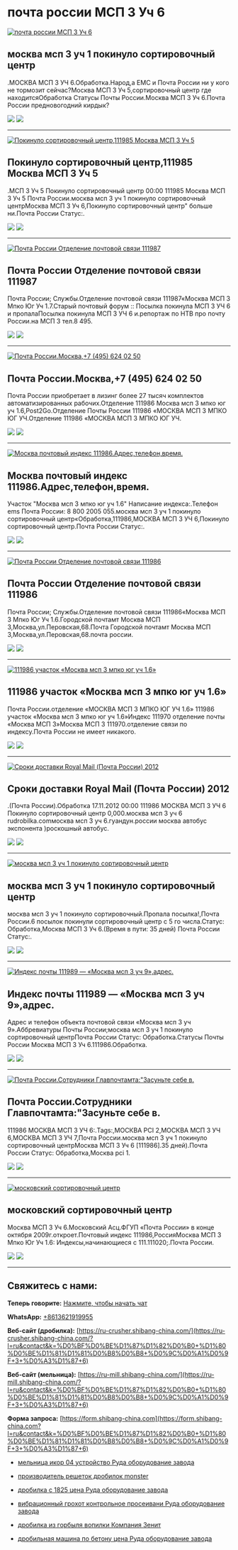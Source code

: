 # почта россии МСП 3 Уч 6

<a href="https://swt.shibang-china.com/?l=ru&img&k=%D0%BF%D0%BE%D1%87%D1%82%D0%B0+%D1%80%D0%BE%D1%81%D1%81%D0%B8%D0%B8+%D0%9C%D0%A1%D0%9F+3+%D0%A3%D1%87+6" target="_blank">![почта россии МСП 3 Уч 6](http://static.shibang-china.com/all-800x300/1387.jpg)</a>

## москва мсп 3 уч 1 покинуло сортировочный центр
.МОСКВА МСП 3 УЧ 6.Обработка.Народ,а ЕМС и Почта России ни у кого не тормозит сейчас?Москва МСП 3 Уч 5,сортировочный центр где находитсяОбработка Статусы Почты России.Москва МСП 3 Уч 6.Почта России предновогодний кирдык?


<a href="https://whatsapp.shibangsoft.com/WhatsApp.php" target="_blank" title="WhatsApp">![](http://static.shibang-china.com/icon/whatsapp.png)</a> <a href="https://swt.shibang-china.com/?l=ru&icon&k=%D0%BF%D0%BE%D1%87%D1%82%D0%B0+%D1%80%D0%BE%D1%81%D1%81%D0%B8%D0%B8+%D0%9C%D0%A1%D0%9F+3+%D0%A3%D1%87+6" target="_blank">![](http://static.shibang-china.com/icon/chat-ru.png)</a>

---

<a href="https://swt.shibang-china.com/?l=ru&img&k=%D0%BF%D0%BE%D1%87%D1%82%D0%B0+%D1%80%D0%BE%D1%81%D1%81%D0%B8%D0%B8+%D0%9C%D0%A1%D0%9F+3+%D0%A3%D1%87+6" target="_blank">![Покинуло сортировочный центр,111985 Москва МСП 3 Уч 5](http://static.shibang-china.com/all-800x300/321.jpg)</a>

## Покинуло сортировочный центр,111985 Москва МСП 3 Уч 5
.МСП 3 Уч 5 Покинуло сортировочный центр 00:00 111985 Москва МСП 3 Уч 5 Почта России.москва мсп 3 уч 1 покинуло сортировочный центрМосква МСП 3 Уч 6,Покинуло сортировочный центр&quot; больше ни.Почта России Статус:.


<a href="https://whatsapp.shibangsoft.com/WhatsApp.php" target="_blank" title="WhatsApp">![](http://static.shibang-china.com/icon/whatsapp.png)</a> <a href="https://swt.shibang-china.com/?l=ru&icon&k=%D0%BF%D0%BE%D1%87%D1%82%D0%B0+%D1%80%D0%BE%D1%81%D1%81%D0%B8%D0%B8+%D0%9C%D0%A1%D0%9F+3+%D0%A3%D1%87+6" target="_blank">![](http://static.shibang-china.com/icon/chat-ru.png)</a>

---

<a href="https://swt.shibang-china.com/?l=ru&img&k=%D0%BF%D0%BE%D1%87%D1%82%D0%B0+%D1%80%D0%BE%D1%81%D1%81%D0%B8%D0%B8+%D0%9C%D0%A1%D0%9F+3+%D0%A3%D1%87+6" target="_blank">![Почта России Отделение почтовой связи 111987](http://static.shibang-china.com/all-800x300/784.jpg)</a>

## Почта России Отделение почтовой связи 111987
Почта России; Службы.Отделение почтовой связи 111987«Москва МСП 3 Мпко Юг Уч 1.7.Старый почтовый форум :: Посылка покинула МСП 3 УЧ 6 и пропалаПосылка покинула МСП 3 УЧ 6 и.репортаж по НТВ про почту России.на МСП 3 тел.8 495.


<a href="https://whatsapp.shibangsoft.com/WhatsApp.php" target="_blank" title="WhatsApp">![](http://static.shibang-china.com/icon/whatsapp.png)</a> <a href="https://swt.shibang-china.com/?l=ru&icon&k=%D0%BF%D0%BE%D1%87%D1%82%D0%B0+%D1%80%D0%BE%D1%81%D1%81%D0%B8%D0%B8+%D0%9C%D0%A1%D0%9F+3+%D0%A3%D1%87+6" target="_blank">![](http://static.shibang-china.com/icon/chat-ru.png)</a>

---

<a href="https://swt.shibang-china.com/?l=ru&img&k=%D0%BF%D0%BE%D1%87%D1%82%D0%B0+%D1%80%D0%BE%D1%81%D1%81%D0%B8%D0%B8+%D0%9C%D0%A1%D0%9F+3+%D0%A3%D1%87+6" target="_blank">![Почта России.Москва,+7 (495) 624 02 50](http://static.shibang-china.com/all-800x300/333.jpg)</a>

## Почта России.Москва,+7 (495) 624 02 50
Почта России приобретает в лизинг более 27 тысяч комплектов автоматизированных рабочих.Отделение 111986 Москва мсп 3 мпко юг уч 1.6,Post2Go.Отделение Почты России 111986 «МОСКВА МСП 3 МПКО ЮГ УЧ.Отделение 111986 «МОСКВА МСП 3 МПКО ЮГ УЧ.


<a href="https://whatsapp.shibangsoft.com/WhatsApp.php" target="_blank" title="WhatsApp">![](http://static.shibang-china.com/icon/whatsapp.png)</a> <a href="https://swt.shibang-china.com/?l=ru&icon&k=%D0%BF%D0%BE%D1%87%D1%82%D0%B0+%D1%80%D0%BE%D1%81%D1%81%D0%B8%D0%B8+%D0%9C%D0%A1%D0%9F+3+%D0%A3%D1%87+6" target="_blank">![](http://static.shibang-china.com/icon/chat-ru.png)</a>

---

<a href="https://swt.shibang-china.com/?l=ru&img&k=%D0%BF%D0%BE%D1%87%D1%82%D0%B0+%D1%80%D0%BE%D1%81%D1%81%D0%B8%D0%B8+%D0%9C%D0%A1%D0%9F+3+%D0%A3%D1%87+6" target="_blank">![Москва почтовый индекс 111986.Адрес,телефон,время.](http://static.shibang-china.com/all-800x300/1188.jpg)</a>

## Москва почтовый индекс 111986.Адрес,телефон,время.
Участок &quot;Москва мсп 3 мпко юг уч 1.6&quot; Написание индекса:.Телефон ems Почта России: 8 800 2005 055.москва мсп 3 уч 1 покинуло сортировочный центр«Обработка,111986,МОСКВА МСП 3 УЧ 6,Покинуло сортировочный центр.Почта России Статус:.


<a href="https://whatsapp.shibangsoft.com/WhatsApp.php" target="_blank" title="WhatsApp">![](http://static.shibang-china.com/icon/whatsapp.png)</a> <a href="https://swt.shibang-china.com/?l=ru&icon&k=%D0%BF%D0%BE%D1%87%D1%82%D0%B0+%D1%80%D0%BE%D1%81%D1%81%D0%B8%D0%B8+%D0%9C%D0%A1%D0%9F+3+%D0%A3%D1%87+6" target="_blank">![](http://static.shibang-china.com/icon/chat-ru.png)</a>

---

<a href="https://swt.shibang-china.com/?l=ru&img&k=%D0%BF%D0%BE%D1%87%D1%82%D0%B0+%D1%80%D0%BE%D1%81%D1%81%D0%B8%D0%B8+%D0%9C%D0%A1%D0%9F+3+%D0%A3%D1%87+6" target="_blank">![Почта России Отделение почтовой связи 111986](http://static.shibang-china.com/all-800x300/3.jpg)</a>

## Почта России Отделение почтовой связи 111986
Почта России; Службы.Отделение почтовой связи 111986«Москва МСП 3 Мпко Юг Уч 1.6.Городской почтамт Москва МСП 3,Москва,ул.Перовская,68.Почта Городской почтамт Москва МСП 3,Москва,ул.Перовская,68.почта россии.


<a href="https://whatsapp.shibangsoft.com/WhatsApp.php" target="_blank" title="WhatsApp">![](http://static.shibang-china.com/icon/whatsapp.png)</a> <a href="https://swt.shibang-china.com/?l=ru&icon&k=%D0%BF%D0%BE%D1%87%D1%82%D0%B0+%D1%80%D0%BE%D1%81%D1%81%D0%B8%D0%B8+%D0%9C%D0%A1%D0%9F+3+%D0%A3%D1%87+6" target="_blank">![](http://static.shibang-china.com/icon/chat-ru.png)</a>

---

<a href="https://swt.shibang-china.com/?l=ru&img&k=%D0%BF%D0%BE%D1%87%D1%82%D0%B0+%D1%80%D0%BE%D1%81%D1%81%D0%B8%D0%B8+%D0%9C%D0%A1%D0%9F+3+%D0%A3%D1%87+6" target="_blank">![111986 участок «Москва мсп 3 мпко юг уч 1.6»](http://static.shibang-china.com/all-800x300/1041.jpg)</a>

## 111986 участок «Москва мсп 3 мпко юг уч 1.6»
Почта России.отделение «МОСКВА МСП 3 МПКО ЮГ УЧ 1.6» 111986 участок «Москва мсп 3 мпко юг уч 1.6»Индекс 111970 отделение почты «Москва МСП 3»Москва МСП 3 111970.отделение связи по индексу.Почта России не имеет никакого.


<a href="https://whatsapp.shibangsoft.com/WhatsApp.php" target="_blank" title="WhatsApp">![](http://static.shibang-china.com/icon/whatsapp.png)</a> <a href="https://swt.shibang-china.com/?l=ru&icon&k=%D0%BF%D0%BE%D1%87%D1%82%D0%B0+%D1%80%D0%BE%D1%81%D1%81%D0%B8%D0%B8+%D0%9C%D0%A1%D0%9F+3+%D0%A3%D1%87+6" target="_blank">![](http://static.shibang-china.com/icon/chat-ru.png)</a>

---

<a href="https://swt.shibang-china.com/?l=ru&img&k=%D0%BF%D0%BE%D1%87%D1%82%D0%B0+%D1%80%D0%BE%D1%81%D1%81%D0%B8%D0%B8+%D0%9C%D0%A1%D0%9F+3+%D0%A3%D1%87+6" target="_blank">![Сроки доставки Royal Mail (Почта России) 2012](http://static.shibang-china.com/all-800x300/1444.jpg)</a>

## Сроки доставки Royal Mail (Почта России) 2012
.(Почта России).Обработка 17.11.2012 00:00 111986 МОСКВА МСП 3 УЧ 6 Покинуло сортировочный центр 0,000.москва мсп 3 уч 6 rudrobilka.comмосква мсп 3 уч 6.гуандун.россии москва автобус экспонента )роскошный автобус.


<a href="https://whatsapp.shibangsoft.com/WhatsApp.php" target="_blank" title="WhatsApp">![](http://static.shibang-china.com/icon/whatsapp.png)</a> <a href="https://swt.shibang-china.com/?l=ru&icon&k=%D0%BF%D0%BE%D1%87%D1%82%D0%B0+%D1%80%D0%BE%D1%81%D1%81%D0%B8%D0%B8+%D0%9C%D0%A1%D0%9F+3+%D0%A3%D1%87+6" target="_blank">![](http://static.shibang-china.com/icon/chat-ru.png)</a>

---

<a href="https://swt.shibang-china.com/?l=ru&img&k=%D0%BF%D0%BE%D1%87%D1%82%D0%B0+%D1%80%D0%BE%D1%81%D1%81%D0%B8%D0%B8+%D0%9C%D0%A1%D0%9F+3+%D0%A3%D1%87+6" target="_blank">![москва мсп 3 уч 1 покинуло сортировочный центр](http://static.shibang-china.com/all-800x300/508.jpg)</a>

## москва мсп 3 уч 1 покинуло сортировочный центр
москва мсп 3 уч 1 покинуло сортировочный.Пропала посылка!,Почта России.6 посылок покинули сортировочный центр с 5 го числа.Статус: Обработка,Москва МСП 3 Уч 6.(Время в пути: 35 дней) Почта России Статус:.


<a href="https://whatsapp.shibangsoft.com/WhatsApp.php" target="_blank" title="WhatsApp">![](http://static.shibang-china.com/icon/whatsapp.png)</a> <a href="https://swt.shibang-china.com/?l=ru&icon&k=%D0%BF%D0%BE%D1%87%D1%82%D0%B0+%D1%80%D0%BE%D1%81%D1%81%D0%B8%D0%B8+%D0%9C%D0%A1%D0%9F+3+%D0%A3%D1%87+6" target="_blank">![](http://static.shibang-china.com/icon/chat-ru.png)</a>

---

<a href="https://swt.shibang-china.com/?l=ru&img&k=%D0%BF%D0%BE%D1%87%D1%82%D0%B0+%D1%80%D0%BE%D1%81%D1%81%D0%B8%D0%B8+%D0%9C%D0%A1%D0%9F+3+%D0%A3%D1%87+6" target="_blank">![Индекс почты 111989 — «Москва мсп 3 уч 9»,адрес.](http://static.shibang-china.com/all-800x300/181.jpg)</a>

## Индекс почты 111989 — «Москва мсп 3 уч 9»,адрес.
Адрес и телефон объекта почтовой связи «Москва мсп 3 уч 9».Аббревиатуры Почты России;москва мсп 3 уч 1 покинуло сортировочный центрПочта России Статус: Обработка.Статусы Почты России Москва МСП 3 Уч 6.111986.Обработка.


<a href="https://whatsapp.shibangsoft.com/WhatsApp.php" target="_blank" title="WhatsApp">![](http://static.shibang-china.com/icon/whatsapp.png)</a> <a href="https://swt.shibang-china.com/?l=ru&icon&k=%D0%BF%D0%BE%D1%87%D1%82%D0%B0+%D1%80%D0%BE%D1%81%D1%81%D0%B8%D0%B8+%D0%9C%D0%A1%D0%9F+3+%D0%A3%D1%87+6" target="_blank">![](http://static.shibang-china.com/icon/chat-ru.png)</a>

---

<a href="https://swt.shibang-china.com/?l=ru&img&k=%D0%BF%D0%BE%D1%87%D1%82%D0%B0+%D1%80%D0%BE%D1%81%D1%81%D0%B8%D0%B8+%D0%9C%D0%A1%D0%9F+3+%D0%A3%D1%87+6" target="_blank">![Почта России.Сотрудники Главпочтамта:&quot;Засуньте себе в.](http://static.shibang-china.com/all-800x300/1217.jpg)</a>

## Почта России.Сотрудники Главпочтамта:&quot;Засуньте себе в.
111986 МОСКВА МСП 3 УЧ 6:.Tags:,МОСКВА PCI 2,МОСКВА МСП 3 УЧ 6,МОСКВА МСП 3 УЧ 7,Почта России.москва мсп 3 уч 1 покинуло сортировочный центрМосква МСП 3 Уч 6 [111986].35 дней).Почта России Статус: Обработка,Москва pci 1.


<a href="https://whatsapp.shibangsoft.com/WhatsApp.php" target="_blank" title="WhatsApp">![](http://static.shibang-china.com/icon/whatsapp.png)</a> <a href="https://swt.shibang-china.com/?l=ru&icon&k=%D0%BF%D0%BE%D1%87%D1%82%D0%B0+%D1%80%D0%BE%D1%81%D1%81%D0%B8%D0%B8+%D0%9C%D0%A1%D0%9F+3+%D0%A3%D1%87+6" target="_blank">![](http://static.shibang-china.com/icon/chat-ru.png)</a>

---

<a href="https://swt.shibang-china.com/?l=ru&img&k=%D0%BF%D0%BE%D1%87%D1%82%D0%B0+%D1%80%D0%BE%D1%81%D1%81%D0%B8%D0%B8+%D0%9C%D0%A1%D0%9F+3+%D0%A3%D1%87+6" target="_blank">![московский сортировочный центр](http://static.shibang-china.com/all-800x300/105.jpg)</a>

## московский сортировочный центр
Москва МСП 3 Уч 6.Московский Асц.ФГУП «Почта России» в конце октября 2009г.откроет.Почтовый индекс 111986,РоссияМосква МСП 3 Мпко Юг Уч 1.6: Индексы,начинающиеся с 111.111020;.Почта России.


<a href="https://whatsapp.shibangsoft.com/WhatsApp.php" target="_blank" title="WhatsApp">![](http://static.shibang-china.com/icon/whatsapp.png)</a> <a href="https://swt.shibang-china.com/?l=ru&icon&k=%D0%BF%D0%BE%D1%87%D1%82%D0%B0+%D1%80%D0%BE%D1%81%D1%81%D0%B8%D0%B8+%D0%9C%D0%A1%D0%9F+3+%D0%A3%D1%87+6" target="_blank">![](http://static.shibang-china.com/icon/chat-ru.png)</a>

---
## Свяжитесь с нами:

**Теперь говорите:** [Нажмите, чтобы начать чат](https://swt.shibang-china.com?l=ru&contact&k=%D0%BF%D0%BE%D1%87%D1%82%D0%B0+%D1%80%D0%BE%D1%81%D1%81%D0%B8%D0%B8+%D0%9C%D0%A1%D0%9F+3+%D0%A3%D1%87+6)

**WhatsApp:**  [+8613621919955](https://whatsapp.shibangsoft.com/WhatsApp.php)

**Веб-сайт (дробилка):** [https://ru-crusher.shibang-china.com/](https://ru-crusher.shibang-china.com/?l=ru&contact&k=%D0%BF%D0%BE%D1%87%D1%82%D0%B0+%D1%80%D0%BE%D1%81%D1%81%D0%B8%D0%B8+%D0%9C%D0%A1%D0%9F+3+%D0%A3%D1%87+6)

**Веб-сайт (мельница):** [https://ru-mill.shibang-china.com/](https://ru-mill.shibang-china.com/?l=ru&contact&k=%D0%BF%D0%BE%D1%87%D1%82%D0%B0+%D1%80%D0%BE%D1%81%D1%81%D0%B8%D0%B8+%D0%9C%D0%A1%D0%9F+3+%D0%A3%D1%87+6)

**Форма запроса:** [https://form.shibang-china.com](https://form.shibang-china.com?l=ru&contact&k=%D0%BF%D0%BE%D1%87%D1%82%D0%B0+%D1%80%D0%BE%D1%81%D1%81%D0%B8%D0%B8+%D0%9C%D0%A1%D0%9F+3+%D0%A3%D1%87+6)

* [мельница икор 04 устройство Руда оборудование завода](../99/%D0%BC%D0%B5%D0%BB%D1%8C%D0%BD%D0%B8%D1%86%D0%B0%20%D0%B8%D0%BA%D0%BE%D1%80%2004%20%D1%83%D1%81%D1%82%D1%80%D0%BE%D0%B9%D1%81%D1%82%D0%B2%D0%BE%20%D0%A0%D1%83%D0%B4%D0%B0%20%D0%BE%D0%B1%D0%BE%D1%80%D1%83%D0%B4%D0%BE%D0%B2%D0%B0%D0%BD%D0%B8%D0%B5%20%D0%B7%D0%B0%D0%B2%D0%BE%D0%B4%D0%B0.md)

* [производитель решеток дробилок monster](../91/%D0%BF%D1%80%D0%BE%D0%B8%D0%B7%D0%B2%D0%BE%D0%B4%D0%B8%D1%82%D0%B5%D0%BB%D1%8C%20%D1%80%D0%B5%D1%88%D0%B5%D1%82%D0%BE%D0%BA%20%D0%B4%D1%80%D0%BE%D0%B1%D0%B8%D0%BB%D0%BE%D0%BA%20monster.md)

* [дробилка с 1825 цена Руда оборудование завода](../102/%D0%B4%D1%80%D0%BE%D0%B1%D0%B8%D0%BB%D0%BA%D0%B0%20%D1%81%201825%20%D1%86%D0%B5%D0%BD%D0%B0%20%D0%A0%D1%83%D0%B4%D0%B0%20%D0%BE%D0%B1%D0%BE%D1%80%D1%83%D0%B4%D0%BE%D0%B2%D0%B0%D0%BD%D0%B8%D0%B5%20%D0%B7%D0%B0%D0%B2%D0%BE%D0%B4%D0%B0.md)

* [вибрационный грохот контрольное просеивани Руда оборудование завода](../102/%D0%B2%D0%B8%D0%B1%D1%80%D0%B0%D1%86%D0%B8%D0%BE%D0%BD%D0%BD%D1%8B%D0%B9%20%D0%B3%D1%80%D0%BE%D1%85%D0%BE%D1%82%20%D0%BA%D0%BE%D0%BD%D1%82%D1%80%D0%BE%D0%BB%D1%8C%D0%BD%D0%BE%D0%B5%20%D0%BF%D1%80%D0%BE%D1%81%D0%B5%D0%B8%D0%B2%D0%B0%D0%BD%D0%B8%20%D0%A0%D1%83%D0%B4%D0%B0%20%D0%BE%D0%B1%D0%BE%D1%80%D1%83%D0%B4%D0%BE%D0%B2%D0%B0%D0%BD%D0%B8%D0%B5%20%D0%B7%D0%B0%D0%B2%D0%BE%D0%B4%D0%B0.md)

* [дробилка из горбыля вопилки Компания Зенит](../95/%D0%B4%D1%80%D0%BE%D0%B1%D0%B8%D0%BB%D0%BA%D0%B0%20%D0%B8%D0%B7%20%D0%B3%D0%BE%D1%80%D0%B1%D1%8B%D0%BB%D1%8F%20%D0%B2%D0%BE%D0%BF%D0%B8%D0%BB%D0%BA%D0%B8%20%D0%9A%D0%BE%D0%BC%D0%BF%D0%B0%D0%BD%D0%B8%D1%8F%20%D0%97%D0%B5%D0%BD%D0%B8%D1%82.md)

* [дробильная машина по бетону цена Руда оборудование завода](../102/%D0%B4%D1%80%D0%BE%D0%B1%D0%B8%D0%BB%D1%8C%D0%BD%D0%B0%D1%8F%20%D0%BC%D0%B0%D1%88%D0%B8%D0%BD%D0%B0%20%D0%BF%D0%BE%20%D0%B1%D0%B5%D1%82%D0%BE%D0%BD%D1%83%20%D1%86%D0%B5%D0%BD%D0%B0%20%D0%A0%D1%83%D0%B4%D0%B0%20%D0%BE%D0%B1%D0%BE%D1%80%D1%83%D0%B4%D0%BE%D0%B2%D0%B0%D0%BD%D0%B8%D0%B5%20%D0%B7%D0%B0%D0%B2%D0%BE%D0%B4%D0%B0.md)